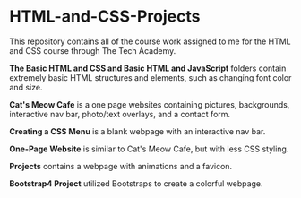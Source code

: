 # HTML-and-CSS-Projects
This repository contains all of the course work assigned to me for the HTML and CSS course through The Tech Academy.

**The Basic HTML and CSS and Basic HTML and JavaScript** folders contain extremely basic HTML structures and elements, such as changing font color and size. 

**Cat's Meow Cafe** is a one page websites containing pictures, backgrounds, interactive nav bar, photo/text overlays, and a contact form.

**Creating a CSS Menu** is a blank webpage with an interactive nav bar.

**One-Page Website** is similar to Cat's Meow Cafe, but with less CSS styling.

**Projects** contains a webpage with animations and a favicon.

**Bootstrap4 Project** utilized Bootstraps to create a  colorful webpage.
